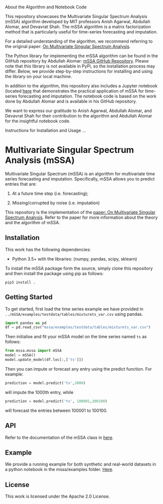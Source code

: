 About the Algorithm and Notebook Code

This repository showcases the Multivariate Singular Spectrum Analysis (mSSA) algorithm developed by MIT professors Anish Agarwal, Abdullah Alomar, and Devavrat Shah. The mSSA algorithm is a matrix factorization method that is particularly useful for time-series forecasting and imputation.

For a detailed understanding of the algorithm, we recommend referring to the original paper: [On Multivariate Singular Spectrum Analysis](https://arxiv.org/pdf/2006.13448.pdf).

The Python library for implementing the mSSA algorithm can be found in the GitHub repository by Abdullah Alomar: [mSSA GitHub Repository](https://github.com/AbdullahO/mSSA). Please note that this library is not available in PyPi, so the installation process may differ. Below, we provide step-by-step instructions for installing and using the library on your local machine.

In addition to the algorithm, this repository also includes a Jupyter notebook (located [here](https://github.com/mlbeau/mSSA/blob/main/Matrix%20Factorization%20for%20Time%20Series%20Forecasting_Electricity%20Load.ipynb) that demonstrates the practical application of mSSA for time-series forecasting and imputation. The notebook code is based on the work done by Abdullah Alomar and is available in his GitHub repository.

We want to express our gratitude to Anish Agarwal, Abdullah Alomar, and Devavrat Shah for their contribution to the algorithm and Abdullah Alomar for the insightful notebook code.

Instructions for Installation and Usage
...


# Multivariate Singular Spectrum Analysis (mSSA)

Multivariate Singular Spectrum (mSSA) is an algorithm for multivariate time series forecasting and imputation. 
Specifically, mSSA allows you to predict entries that are:

1. At a future time step (i.e. forecasting);

2. Missing/corrupted by noise (i.e. imputation)


This repository is the implementation of the [paper: On Multivariate Singular Spectrum Analysis](https://arxiv.org/abs/2006.13448). Refer to the paper for  more information about the theory and the algorithm of mSSA.  



## Installation
This work has the following dependencies:

- Python 3.5+ with the libraries: (numpy, pandas, scipy, sklearn)
 

To install the mSSA package form the source, simply clone this repository and then install the package using pip as follows:

```
pip3 install .
``` 

## Getting Started
To get started, first load the time series example we have provided in `../mSSA/examples/testdata/tables/mixturets_var.csv` using pandas.

```python
import pandas as pd
df = pd.read_csv("mssa/examples/testdata/tables/mixturets_var.csv")
```
Then initialise and fit your  mSSA model on the time series named `ts` as follows:
 
```python
from mssa.mssa import mSSA
model = mSSA()
model.update_model(df.loc[:,['ts']]) 
```
Then you can impute or forecast any entry using the predict function. For example:

```python
prediction = model.predict('ts',1000)
```

will impute the 1000th entry, while 
```python
prediction = model.predict('ts', 100001,100100)
```

will forecast the entries between 100001 to 100100.


## API
Refer to the documentation of the mSSA class in [here](API.md). 

## Example
We provide a running example for both synthetic and real-world datasets in a python notebook in the mssa/examples folder. [Here](/mssa/examples/mSSA_notebook_example.ipynb).
## License 
This work is licensed under the Apache 2.0 License. 
